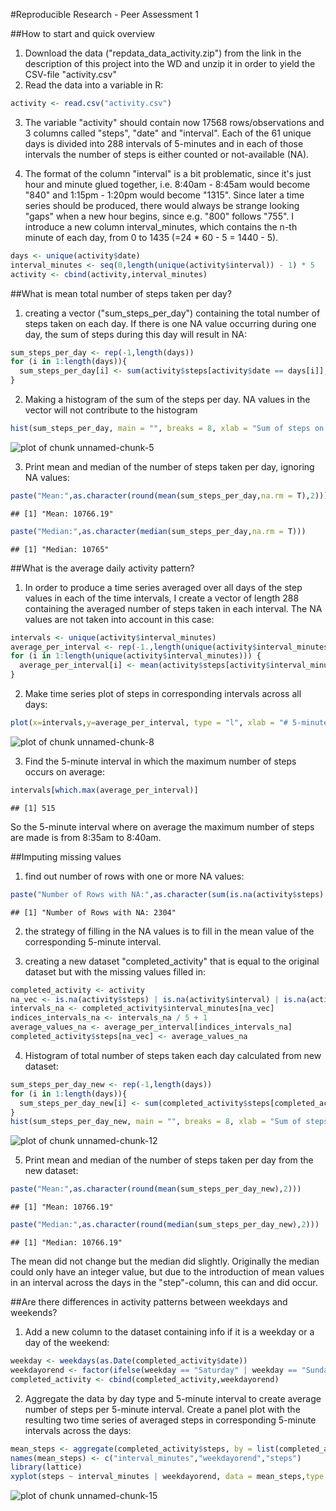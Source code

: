 
#Reproducible Research - Peer Assessment 1



##How to start and quick overview

1. Download the data ("repdata_data_activity.zip") from the link in the description of this project into the WD and unzip it in order to yield the CSV-file "activity.csv"
2. Read the data into a variable in R:


```r
activity <- read.csv("activity.csv")
```

3. The variable "activity" should contain now 17568 rows/observations and 3 columns called "steps", "date" and "interval". Each of the 61 unique days is divided into 288 intervals of 5-minutes and in each of those intervals the number of steps is either counted or not-available (NA).

4. The format of the column "interval" is a bit problematic, since it's just hour and minute glued together, i.e. 8:40am - 8:45am would become "840" and 1:15pm - 1:20pm would become "1315". Since later a time series should be produced, there would always be strange looking "gaps" when a new hour begins, since e.g. "800" follows "755". I introduce a new column interval_minutes, which contains the n-th minute of each day, from 0 to 1435 (=24 * 60 - 5 = 1440 - 5).


```r
days <- unique(activity$date)
interval_minutes <- seq(0,length(unique(activity$interval)) - 1) * 5
activity <- cbind(activity,interval_minutes)
```

##What is mean total number of steps taken per day?

1. creating a vector ("sum_steps_per_day") containing the total number of steps taken on each day. If there is one NA value occurring during one day, the sum of steps during this day will result in NA:


```r
sum_steps_per_day <- rep(-1,length(days))
for (i in 1:length(days)){
  sum_steps_per_day[i] <- sum(activity$steps[activity$date == days[i]], na.rm = F)
}
```

2. Making a histogram of the sum of the steps per day. NA values in the vector will not contribute to the histogram


```r
hist(sum_steps_per_day, main = "", breaks = 8, xlab = "Sum of steps on one day")
```

![plot of chunk unnamed-chunk-5](figure/unnamed-chunk-5-1.png) 

3. Print mean and median of the number of steps taken per day, ignoring NA values:


```r
paste("Mean:",as.character(round(mean(sum_steps_per_day,na.rm = T),2)))
```

```
## [1] "Mean: 10766.19"
```

```r
paste("Median:",as.character(median(sum_steps_per_day,na.rm = T)))
```

```
## [1] "Median: 10765"
```


##What is the average daily activity pattern?

1. In order to produce a time series averaged over all days of the step values in each of the time intervals, I create a vector of length 288 containing the averaged number of steps taken in each interval. The NA values are not taken into account in this case:


```r
intervals <- unique(activity$interval_minutes)
average_per_interval <- rep(-1.,length(unique(activity$interval_minutes)))
for (i in 1:length(unique(activity$interval_minutes))) {
  average_per_interval[i] <- mean(activity$steps[activity$interval_minutes == intervals[i]], na.rm = T)
}
```

2. Make time series plot of steps in corresponding intervals across all days:


```r
plot(x=intervals,y=average_per_interval, type = "l", xlab = "# 5-minute interval of a day", ylab = "average number of steps")
```

![plot of chunk unnamed-chunk-8](figure/unnamed-chunk-8-1.png) 

3. Find the 5-minute interval in which the maximum number of steps occurs on average:

```r
intervals[which.max(average_per_interval)]
```

```
## [1] 515
```
So the 5-minute interval where on average the maximum number of steps are made is from 8:35am to 8:40am.

##Imputing missing values

1. find out number of rows with one or more NA values:


```r
paste("Number of Rows with NA:",as.character(sum(is.na(activity$steps) | is.na(activity$interval) | is.na(activity$interval_minutes) | is.na(activity$date))))
```

```
## [1] "Number of Rows with NA: 2304"
```

2. the strategy of filling in the NA values is to fill in the mean value of the corresponding 5-minute interval.

3. creating a new dataset "completed_activity" that is equal to the original dataset but with the missing values filled in:

```r
completed_activity <- activity
na_vec <- is.na(activity$steps) | is.na(activity$interval) | is.na(activity$interval_minutes) | is.na(activity$date)
intervals_na <- completed_activity$interval_minutes[na_vec]
indices_intervals_na <- intervals_na / 5 + 1
average_values_na <- average_per_interval[indices_intervals_na]
completed_activity$steps[na_vec] <- average_values_na
```

4. Histogram of total number of steps taken each day calculated from new dataset:


```r
sum_steps_per_day_new <- rep(-1,length(days))
for (i in 1:length(days)){
  sum_steps_per_day_new[i] <- sum(completed_activity$steps[completed_activity$date == days[i]])
}
hist(sum_steps_per_day_new, main = "", breaks = 8, xlab = "Sum of steps on one day from completed dataset")
```

![plot of chunk unnamed-chunk-12](figure/unnamed-chunk-12-1.png) 

5. Print mean and median of the number of steps taken per day from the new dataset:


```r
paste("Mean:",as.character(round(mean(sum_steps_per_day_new),2)))
```

```
## [1] "Mean: 10766.19"
```

```r
paste("Median:",as.character(round(median(sum_steps_per_day_new),2)))
```

```
## [1] "Median: 10766.19"
```

The mean did not change but the median did slightly. Originally the median could only have an integer value, but due to the introduction of mean values in an interval across the days in the "step"-column, this can and did occur.

##Are there differences in activity patterns between weekdays and weekends?

1. Add a new column to the dataset containing info if it is a weekday or a day of the weekend:


```r
weekday <- weekdays(as.Date(completed_activity$date))
weekdayorend <- factor(ifelse(weekday == "Saturday" | weekday == "Sunday", "weekend", "weekday"))
completed_activity <- cbind(completed_activity,weekdayorend)
```

2. Aggregate the data by day type and 5-minute interval to create average number of steps per 5-minute interval. Create a panel plot with the resulting two time series of averaged steps in corresponding 5-minute intervals across the days:


```r
mean_steps <- aggregate(completed_activity$steps, by = list(completed_activity$interval_minutes, completed_activity$weekdayorend), FUN = mean)
names(mean_steps) <- c("interval_minutes","weekdayorend","steps")
library(lattice)
xyplot(steps ~ interval_minutes | weekdayorend, data = mean_steps,type = "l",layout = c(1,2), xlab = "# 5-minute interval of a day",ylab = "average number of steps")
```

![plot of chunk unnamed-chunk-15](figure/unnamed-chunk-15-1.png) 


